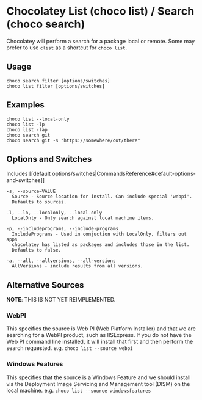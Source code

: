 # Chocolatey List (choco list) / Search (choco search)

Chocolatey will perform a search for a package local or remote.  Some 
 may prefer to use `clist` as a shortcut for `choco list`.

## Usage

    choco search filter [options/switches]
    choco list filter [options/switches]

## Examples

    choco list --local-only
    choco list -lp
    choco list -lap
    choco search git
    choco search git -s "https://somewhere/out/there"

## Options and Switches

Includes [[default options/switches|CommandsReference#default-options-and-switches]]

```
-s, --source=VALUE
  Source - Source location for install. Can include special 'webpi'.
  Defaults to sources.

-l, --lo, --localonly, --local-only
  LocalOnly - Only search against local machine items.

-p, --includeprograms, --include-programs
  IncludePrograms - Used in conjuction with LocalOnly, filters out apps
  chocolatey has listed as packages and includes those in the list.
  Defaults to false.

-a, --all, --allversions, --all-versions
  AllVersions - include results from all versions.
```

## Alternative Sources
**NOTE**: THIS IS NOT YET REIMPLEMENTED.

### WebPI
This specifies the source is Web PI (Web Platform Installer) and that we
are searching for a WebPI product, such as IISExpress. If you do not
have the Web PI command line installed, it will install that first and
then perform the search requested.
e.g. `choco list --source webpi`

### Windows Features
This specifies that the source is a Windows Feature and we should
install via the Deployment Image Servicing and Management tool (DISM) on
the local machine.
e.g. `choco list --source windowsfeatures`
